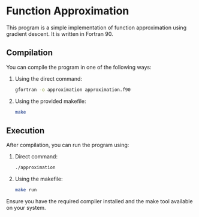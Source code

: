 # Function Approximation

This program is a simple implementation of function approximation using gradient descent. It is written in Fortran 90.

## Compilation

You can compile the program in one of the following ways:

1. Using the direct command:
    ```bash
    gfortran -o approximation approximation.f90
    ```

2. Using the provided makefile:
    ```bash
    make
    ```

## Execution

After compilation, you can run the program using:

1. Direct command:
    ```bash
    ./approximation
    ```

2. Using the makefile:
    ```bash
    make run
    ```

Ensure you have the required compiler installed and the make tool available on your system.